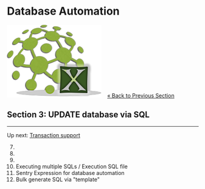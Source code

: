 # Database Automation

![logo](image/logo-x.png) &nbsp;&nbsp;&nbsp;[« Back to Previous Section](Database-Automation-update.md)

## Section 3: UPDATE database via SQL


---

Up next: [Transaction support](Database-Automation-transaction.md)

7)	
8)	
9)	
10)	Executing multiple SQLs / Execution SQL file
11)	Sentry Expression for database automation 
12)	Bulk generate SQL via "template"

